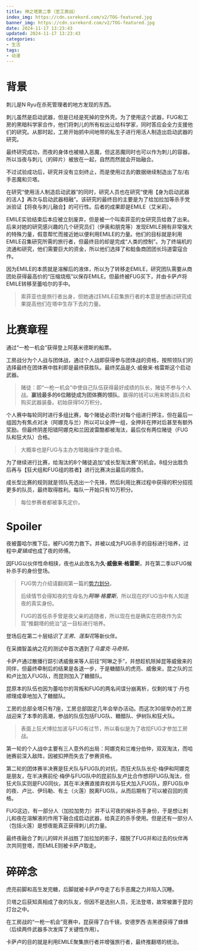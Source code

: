 ```yaml
---
title: 神之塔第二季（至工房战）
index_img: https://cdn.sxrekord.com/v2/TOG-featured.jpg
banner_img: https://cdn.sxrekord.com/v2/TOG-featured.jpg
date: 2024-11-17 13:23:43
updated: 2024-11-17 13:23:43
categories:
- 生活
tags:
- 动漫
---
```


# 背景

刺儿是N Ryu在杀死管理者的地方发现的东西。

刺儿虽然是启动武器，但是已经是死掉的空外壳。为了使用这个武器，FUG和工房的黑暗科学家合作，他们将刺儿的所有权出让给科学家，同时答应会全力支援他们的研究。从那时起，工房开始抓中间地带的私生子进行用活人制造出启动武器的研究。

最终研究成功，而夜的身体也被植入恶魔，但这恶魔同时也可以作为刺儿的容器，所以当夜与刺儿（的碎片）被放在一起，自然而然就会开始融合。

不过试验成功后，研究并没有立刻终止，而是使用过去的数据继续制造出了左/右手恶魔和贝塔。

在研究“使用活人制造启动武器”的同时，研究人员也在研究“使用【身为启动武器的活人】再次与启动武器相融”。该研究的最终目的主要是为了给加拉加等杀手党派验证【将夜与刺儿融合】的可行性。后者的成果即是EMILE（艾米莉）。

EMILE实验结束后本应被立刻废弃，但是被一个叫索菲亚的女研究员给救了出来。后来对她的研究感兴趣的几个研究员们（伊奥和朋克等）发现EMILE拥有非常强大的特殊力量，假意帮忙而接近她以便利用EMILE的力量。他们的目标就是利用EMILE召集研究所需的旅行者，但最终目的却是完成“人类的控制”。为了终端机的流通和研究，他们需要巨大的资金，所以他们选择了和鲶鱼商团团长玛道雷寇合作。

因为EMILE的本质就是溶解后的液体，所以为了转移走EMILE，研究团队需要从商团处获得最高价的“压缩烧瓶”以保存EMILE。但最终被FUG买下，并由卡萨卢将EMILE转移至蕾哈尔的手中。

> 索菲亚也是旅行者出身，但她通过EMILE召集旅行者的本意是想通过研究成果提高他们在塔中生存下去的力量。

# 比赛章程

通过“一枪一机会”获得登上阿基米德斯的船票。

工房战分为个人战与团体战，通过个人战即获得参与团体战的资格，按照领队们的选择最终在团体赛中胜利即是最终获胜队。最终奖品是久·威傲来·格雷斯这个启动武器。

> 赌徒：即“一枪一机会”中使自己队伍获得最好成绩的队长，赌徒不参与个人战。**赢钱最多的6位赌徒成为团体赛的领队**。赢得的钱可以用来聘请队员和购买武器装备。初始获得50万积分。

个人赛中每轮同时进行多组比赛，每个赌徒必须针对每个组进行押注，但在最后一组因为有焦点对决（阿娜克与兰）所以可以全押一组，全押并在押对后甚至有额外奖励。但最终阴差阳错阿娜克和兰因波雷酷都被淘汰，最后仅有两位赌徒（FUG队和狂犬队）合格。

> 大概率也是FUG与主办方暗箱操作才能合格。

为了继续进行比赛，给淘汰的8个赌徒追加“成长型淘汰赛”的机会。8组分出胜负后再与【狂犬组和FUG组的胜者】进行比赛决出最后的胜负。

成长型比赛的规则就是领队先选出一个先锋，然后利用比赛过程中获得的积分招揽更多的队员，最终取得胜利。每队一开始只有10万积分。

> 每位参赛者都被事先定价。

# Spoiler

夜被蕾哈尔推下后，被FUG势力救下。并被以成为FUG杀手的目标进行培养，过程中*夏镇成*也成了夜的师傅。

因FUG以伙伴性命相挟，夜也从此改名为**久·威傲来·格雷斯**，并在第二季以FUG候补杀手的身份登场。

> FUG势力介绍请翻阅第一篇的[势力划分]()。
>
> 后续情节会得知夜的生母名为***阿琳·格雷斯***，所以现在的FUG当中有人知道夜的真实身份。
>
> FUG的首任杀手曾是夜父亲的追随者，所以现在也是确实在把夜作为实现“推翻塔的统治”这一目标进行培养。

登场后在第二十层结识了*王男*、*莲梨花*等新伙伴。

在采摘智盖纳之花的测试中首次遇到了*乌雷克·马奇努。*

卡萨卢通过散播行踪引诱威傲来等人前往“阿琳之手”，并想趁机除掉昆等威傲来的同伴，但最终牵制后的结果是各退一步，于是糖醋队的虎亮、威傲来，昆之队的兰和卢比加入FUG队，而昆则加入了糖醋队。

昆原本的队伍也因为蕾哈尔的背叛和FUG的两名间谍分崩离析，仅剩的埃丁·丹也顺理成章地加入了糖醋队。


工房的总部全塔只有7座，工房总部固定几年会举办活动。而这次30层举办的工房战迎来了本季的高潮，参战的队伍包括FUG队、糖醋队、伊树队和狂犬队。

> 表面上狂犬博拉加波与FUG有过节，所以看似是为了收拾FUG才参加工房战。

第一轮的个人战中主要有三人意外的出局：阿娜克和兰难分伯仲，双双淘汰，而哈驰赛前深入敌阵，因被扣押而失去了参赛资格。

第二轮的团体赛半决赛是狂犬队与FUG队的对抗，而狂犬队队长伦·梅伊和阿娜克是朋友，在半决赛前伦·梅伊与FUG队中的昆前队友卢比合作想将FUG队淘汰，但狂犬队实则是FUG同伙，其在半决赛直接弃权并与狂犬加入FUG队，原FUG队中的夜、卢比、伊玛勒、有土（火莲）脱离FUG队，从而后期有了可以被召回的资格。

FUG这边，有一部分人（加拉加势力）并不认可夜的候补杀手身份，于是想让刺儿和夜在溶解液的作用下融合成启动武器，给真正的杀手使用。但是还有一部分人（包括火莲）是想夜能真正获得刺儿的力量。

最终夜融合了刺儿的碎片并战胜了加拉加的影子，摆脱了FUG并和过去的伙伴再次共同登塔，而EMILE则被卡萨卢取走。

# 碎碎念

虎亮前脚和高生发完糖，后脚就被卡萨卢夺走了右手恶魔之力并陷入沉睡。

贝塔之后获知真相成了夜的队友，但因不是选别人员，无法登塔，故常被置于昆的灯台之中。

在工房战的“一枪一机会”竞赛中，昆获得了白千镜，安德罗西·吉黑德获得了蜂蜂（后续两件武器多次发挥了关键性作用）。

卡萨卢的目的就是利用EMILE聚集旅行者并增强旅行者，最终推翻塔的统治。

